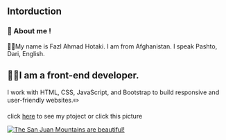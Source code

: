 ## Intorduction

 ### 🌟 About me !

 👨‍💻My name is Fazl Ahmad Hotaki. I am from Afghanistan. I speak Pashto, Dari, English. 
## 📝👑I am a front-end developer. 
 I work with HTML, CSS, JavaScript, and Bootstrap to build responsive and user-friendly websites.✏️
 
 click [here]( https://mrhadsheanas.github.io/fortest/) to see my ptoject or click this picture


[![The San Juan Mountains are beautiful!](https://as1.ftcdn.net/v2/jpg/04/19/88/84/1000_F_419888446_P7S1LROpN9ipTdDp30UH5MBUvqKg1QGH.jpg "San Juan Mountains")](https://mrhadsheanas.github.io/fortest/)